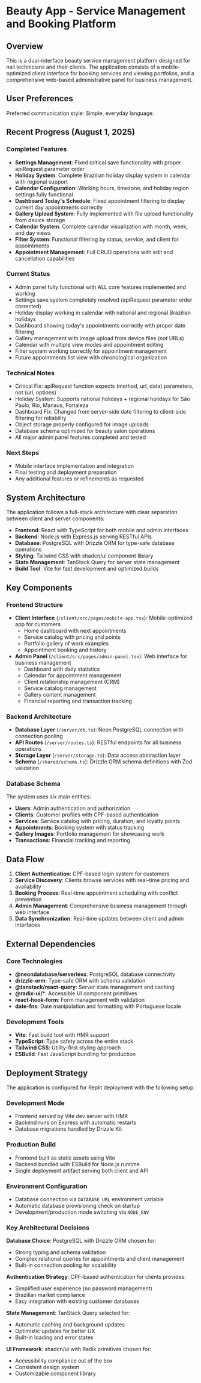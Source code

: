 # Beauty App - Service Management and Booking Platform

## Overview

This is a dual-interface beauty service management platform designed for nail technicians and their clients. The application consists of a mobile-optimized client interface for booking services and viewing portfolios, and a comprehensive web-based administrative panel for business management.

## User Preferences

Preferred communication style: Simple, everyday language.

## Recent Progress (August 1, 2025)

### Completed Features
- **Settings Management**: Fixed critical save functionality with proper apiRequest parameter order
- **Holiday System**: Complete Brazilian holiday display system in calendar with regional support
- **Calendar Configuration**: Working hours, timezone, and holiday region settings fully functional
- **Dashboard Today's Schedule**: Fixed appointment filtering to display current day appointments correctly
- **Gallery Upload System**: Fully implemented with file upload functionality from device storage
- **Calendar System**: Complete calendar visualization with month, week, and day views
- **Filter System**: Functional filtering by status, service, and client for appointments
- **Appointment Management**: Full CRUD operations with edit and cancellation capabilities

### Current Status
- Admin panel fully functional with ALL core features implemented and working
- Settings save system completely resolved (apiRequest parameter order corrected)
- Holiday display working in calendar with national and regional Brazilian holidays
- Dashboard showing today's appointments correctly with proper date filtering
- Gallery management with image upload from device files (not URLs)
- Calendar with multiple view modes and appointment editing
- Filter system working correctly for appointment management
- Future appointments list view with chronological organization

### Technical Notes
- Critical Fix: apiRequest function expects (method, url, data) parameters, not (url, options)
- Holiday System: Supports national holidays + regional holidays for São Paulo, Rio, Manaus, Fortaleza
- Dashboard Fix: Changed from server-side date filtering to client-side filtering for reliability
- Object storage properly configured for image uploads
- Database schema optimized for beauty salon operations
- All major admin panel features completed and tested

### Next Steps
- Mobile interface implementation and integration
- Final testing and deployment preparation
- Any additional features or refinements as requested

## System Architecture

The application follows a full-stack architecture with clear separation between client and server components:

- **Frontend**: React with TypeScript for both mobile and admin interfaces
- **Backend**: Node.js with Express.js serving RESTful APIs  
- **Database**: PostgreSQL with Drizzle ORM for type-safe database operations
- **Styling**: Tailwind CSS with shadcn/ui component library
- **State Management**: TanStack Query for server state management
- **Build Tool**: Vite for fast development and optimized builds

## Key Components

### Frontend Structure
- **Client Interface** (`/client/src/pages/mobile-app.tsx`): Mobile-optimized app for customers
  - Home dashboard with next appointments
  - Service catalog with pricing and points
  - Portfolio gallery of work examples
  - Appointment booking and history
- **Admin Panel** (`/client/src/pages/admin-panel.tsx`): Web interface for business management
  - Dashboard with daily statistics
  - Calendar for appointment management
  - Client relationship management (CRM)
  - Service catalog management
  - Gallery content management
  - Financial reporting and transaction tracking

### Backend Architecture
- **Database Layer** (`/server/db.ts`): Neon PostgreSQL connection with connection pooling
- **API Routes** (`/server/routes.ts`): RESTful endpoints for all business operations
- **Storage Layer** (`/server/storage.ts`): Data access abstraction layer
- **Schema** (`/shared/schema.ts`): Drizzle ORM schema definitions with Zod validation

### Database Schema
The system uses six main entities:
- **Users**: Admin authentication and authorization
- **Clients**: Customer profiles with CPF-based authentication
- **Services**: Service catalog with pricing, duration, and loyalty points
- **Appointments**: Booking system with status tracking
- **Gallery Images**: Portfolio management for showcasing work
- **Transactions**: Financial tracking and reporting

## Data Flow

1. **Client Authentication**: CPF-based login system for customers
2. **Service Discovery**: Clients browse services with real-time pricing and availability
3. **Booking Process**: Real-time appointment scheduling with conflict prevention
4. **Admin Management**: Comprehensive business management through web interface
5. **Data Synchronization**: Real-time updates between client and admin interfaces

## External Dependencies

### Core Technologies
- **@neondatabase/serverless**: PostgreSQL database connectivity
- **drizzle-orm**: Type-safe ORM with schema validation
- **@tanstack/react-query**: Server state management and caching
- **@radix-ui/***: Accessible UI component primitives
- **react-hook-form**: Form management with validation
- **date-fns**: Date manipulation and formatting with Portuguese locale

### Development Tools
- **Vite**: Fast build tool with HMR support
- **TypeScript**: Type safety across the entire stack
- **Tailwind CSS**: Utility-first styling approach
- **ESBuild**: Fast JavaScript bundling for production

## Deployment Strategy

The application is configured for Replit deployment with the following setup:

### Development Mode
- Frontend served by Vite dev server with HMR
- Backend runs on Express with automatic restarts
- Database migrations handled by Drizzle Kit

### Production Build
- Frontend built as static assets using Vite
- Backend bundled with ESBuild for Node.js runtime
- Single deployment artifact serving both client and API

### Environment Configuration
- Database connection via `DATABASE_URL` environment variable
- Automatic database provisioning check on startup
- Development/production mode switching via `NODE_ENV`

### Key Architectural Decisions

**Database Choice**: PostgreSQL with Drizzle ORM chosen for:
- Strong typing and schema validation
- Complex relational queries for appointments and client management
- Built-in connection pooling for scalability

**Authentication Strategy**: CPF-based authentication for clients provides:
- Simplified user experience (no password management)
- Brazilian market compliance
- Easy integration with existing customer databases

**State Management**: TanStack Query selected for:
- Automatic caching and background updates
- Optimistic updates for better UX
- Built-in loading and error states

**UI Framework**: shadcn/ui with Radix primitives chosen for:
- Accessibility compliance out of the box
- Consistent design system
- Customizable component library